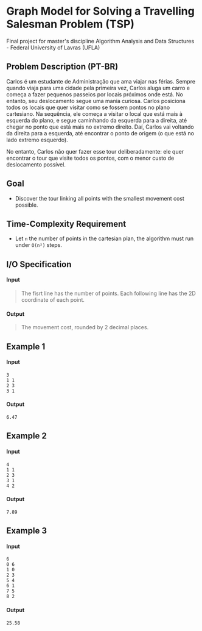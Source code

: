 # Graph Model for Solving a Travelling Salesman Problem (TSP)

Final project for master's discipline Algorithm Analysis and Data Structures - Federal University of Lavras (UFLA)

## Problem Description (PT-BR)

Carlos é um estudante de Administração que ama viajar nas férias. Sempre quando viaja para uma cidade pela primeira vez, Carlos aluga um carro e começa a fazer pequenos passeios por locais próximos onde está. No entanto, seu deslocamento segue uma mania curiosa. Carlos posiciona todos os locais que quer visitar como se fossem pontos no plano cartesiano. Na sequência, ele começa a visitar o local que está mais à esquerda do plano, e segue caminhando da esquerda para a direita, até chegar no ponto que está mais no extremo direito. Daí, Carlos vai voltando da direita para a esquerda, até encontrar o ponto de origem (o que está no lado extremo esquerdo).

No entanto, Carlos não quer fazer esse tour deliberadamente: ele quer encontrar o tour que visite todos os pontos, com o menor custo de deslocamento possível. 

## Goal

- Discover the tour linking all points with the smallest movement cost possible.

## Time-Complexity Requirement

- Let `n` the number of points in the cartesian plan, the algorithm must run under `O(n²)` steps.

## I/O Specification

#### Input

> The fisrt line has the number of points. Each following line has the 2D coordinate of each point.

#### Output

> The movement cost, rounded by 2 decimal places.

## Example 1

#### Input 

```
3
1 1
2 3
3 1
```

#### Output

```
6.47
```
## Example 2

#### Input

```
4
1 1
2 3
3 1
4 2
```

#### Output

```
7.89
```

## Example 3

#### Input

```
6
0 6
1 0
2 3
5 4
6 1
7 5
8 2
```

#### Output

```
25.58
```